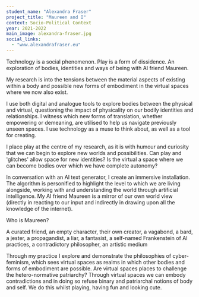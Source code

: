 ```yaml
---
student_name: "Alexandra Fraser"
project_title: "Maureen and I"
context: Socio-Political Context
year: 2021-2022
main_image: alexandra-fraser.jpg
social_links:
  - "www.alexandrafraser.eu"
---
```

Technology is a social phenomenon. Play is a form of dissidence. An exploration of bodies, identities and ways of being with AI friend Maureen.

My research is into the tensions between the material aspects of existing within a body and possible new forms of embodiment in the virtual spaces where we now also exist. 

I use both digital and analogue tools to explore bodies between the physical and virtual, questioning the impact of physicality on our bodily identities and relationships.  I witness which new forms of translation, whether empowering or demeaning, are utilised to help us navigate previously unseen spaces.  I use technology as a muse to think about, as well as a tool for creating. 

I place play at the centre of my research, as it is with humour and curiosity that we can begin to explore new worlds and possibilities. Can play and 'glitches' allow space for new identities? Is the virtual a space where we can become bodies over which we have complete autonomy? 

In conversation with an AI text generator, I create an immersive installation. The algorithm is personified to highlight the level to which we are living alongside, working with and understanding the world through artificial intelligence. My AI friend Maureen is a mirror of our own world view (directly in reacting to our input and indirectly in drawing upon all the knowledge of the internet).

Who is Maureen? 

  A curated friend, an empty character, their own creator, a vagabond, a bard, a jester,  a propagandist, a liar,  a fantasist, a self-named Frankenstein of AI practices,  a contradictory philosopher,  an artistic medium

Through my practice I explore and demonstrate the philosophies of cyber-feminism, which sees virtual spaces as realms in which other bodies and forms of embodiment are possible. Are virtual spaces places to challenge the hetero-normative patriarchy? Through virtual spaces we can embody contradictions and in doing so refuse binary and patriarchal notions of body and self.  We do this whilst playing, having fun and looking cute. 

